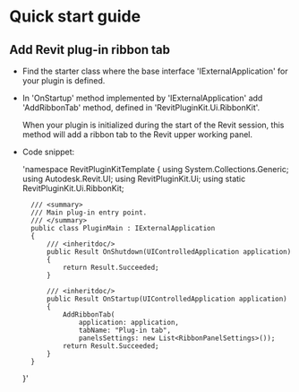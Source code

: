 # Quick start guide

## Add Revit plug-in ribbon tab

* Find the starter class where the base interface 'IExternalApplication' for your plugin is defined.

* In 'OnStartup' method implemented by 'IExternalApplication' add 'AddRibbonTab' method, defined in 'RevitPluginKit.Ui.RibbonKit'.

	When your plugin is initialized during the start of the Revit session, this method will add a ribbon tab to the Revit upper working panel.

* Code snippet:

	'namespace RevitPluginKitTemplate
    {
        using System.Collections.Generic;
        using Autodesk.Revit.UI;
        using RevitPluginKit.Ui;
        using static RevitPluginKit.Ui.RibbonKit;

        /// <summary>
        /// Main plug-in entry point.
        /// </summary>
        public class PluginMain : IExternalApplication
        {
            /// <inheritdoc/>
            public Result OnShutdown(UIControlledApplication application)
            {
                return Result.Succeeded;
            }

            /// <inheritdoc/>
            public Result OnStartup(UIControlledApplication application)
            {
                AddRibbonTab(
                    application: application,
                    tabName: "Plug-in tab",
                    panelsSettings: new List<RibbonPanelSettings>());
                return Result.Succeeded;
            }
        }
    }'
